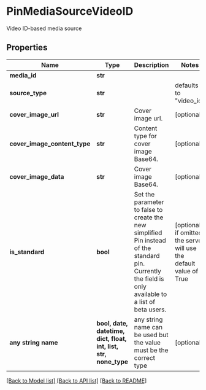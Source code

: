 # PinMediaSourceVideoID

Video ID-based media source

## Properties
Name | Type | Description | Notes
------------ | ------------- | ------------- | -------------
**media_id** | **str** |  | 
**source_type** | **str** |  | defaults to "video_id"
**cover_image_url** | **str** | Cover image url. | [optional] 
**cover_image_content_type** | **str** | Content type for cover image Base64. | [optional] 
**cover_image_data** | **str** | Cover image Base64. | [optional] 
**is_standard** | **bool** | Set the parameter to false to create the new simplified Pin instead of the standard pin. Currently the field is only available to a list of beta users. | [optional]  if omitted the server will use the default value of True
**any string name** | **bool, date, datetime, dict, float, int, list, str, none_type** | any string name can be used but the value must be the correct type | [optional]

[[Back to Model list]](../README.md#documentation-for-models) [[Back to API list]](../README.md#documentation-for-api-endpoints) [[Back to README]](../README.md)



